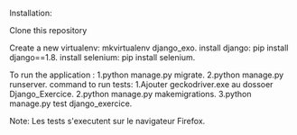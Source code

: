 Installation:

Clone this repository

Create a new virtualenv: mkvirtualenv django_exo.
install django: pip install django==1.8.
install selenium: pip install selenium.

To run the application : 
  1.python manage.py migrate.
  2.python manage.py runserver.
command to run tests:
  1.Ajouter geckodriver.exe au dossoer Django_Exercice.
  2.python manage.py makemigrations.
  3.python manage.py test django_exercice.

Note:
  Les tests s'executent sur le navigateur Firefox.
